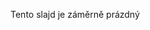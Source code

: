 <!-- .slide: data-state="c-slide-blank" -->

<div class="stretch"></div>


>>>
Tento slajd je záměrně prázdný